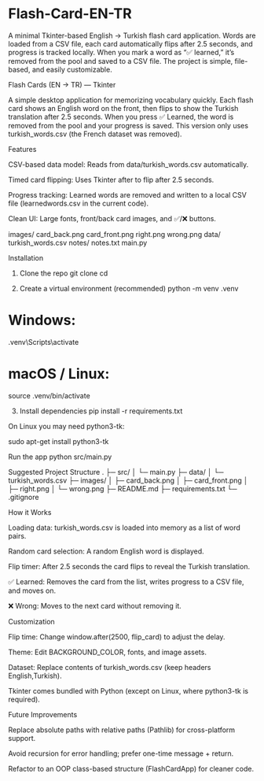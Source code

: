 # Flash-Card-EN-TR
A minimal Tkinter-based English → Turkish flash card application. Words are loaded from a CSV file, each card automatically flips after 2.5 seconds, and progress is tracked locally. When you mark a word as “✅ learned,” it’s removed from the pool and saved to a CSV file.  The project is simple, file-based, and easily customizable.

Flash Cards (EN → TR) — Tkinter

A simple desktop application for memorizing vocabulary quickly.
Each flash card shows an English word on the front, then flips to show the Turkish translation after 2.5 seconds.
When you press ✅ Learned, the word is removed from the pool and your progress is saved.
This version only uses turkish_words.csv (the French dataset was removed).

Features

CSV-based data model: Reads from data/turkish_words.csv automatically.

Timed card flipping: Uses Tkinter after to flip after 2.5 seconds.

Progress tracking: Learned words are removed and written to a local CSV file (learnedwords.csv in the current code).

Clean UI: Large fonts, front/back card images, and ✅/❌ buttons.

images/
  card_back.png
  card_front.png
  right.png
  wrong.png
  data/
    turkish_words.csv
  notes/
    notes.txt
  main.py
  
Installation
1) Clone the repo
git clone <repo-url>
cd <repo-folder>

2) Create a virtual environment (recommended)
python -m venv .venv
# Windows:
.venv\Scripts\activate
# macOS / Linux:
source .venv/bin/activate

3) Install dependencies
pip install -r requirements.txt


On Linux you may need python3-tk:

sudo apt-get install python3-tk

Run the app
python src/main.py

Suggested Project Structure
.
├─ src/
│  └─ main.py
├─ data/
│  └─ turkish_words.csv
├─ images/
│  ├─ card_back.png
│  ├─ card_front.png
│  ├─ right.png
│  └─ wrong.png
├─ README.md
├─ requirements.txt
└─ .gitignore

How it Works

Loading data: turkish_words.csv is loaded into memory as a list of word pairs.

Random card selection: A random English word is displayed.

Flip timer: After 2.5 seconds the card flips to reveal the Turkish translation.

✅ Learned: Removes the card from the list, writes progress to a CSV file, and moves on.

❌ Wrong: Moves to the next card without removing it.

Customization

Flip time: Change window.after(2500, flip_card) to adjust the delay.

Theme: Edit BACKGROUND_COLOR, fonts, and image assets.

Dataset: Replace contents of turkish_words.csv (keep headers English,Turkish).

Tkinter comes bundled with Python (except on Linux, where python3-tk is required).

Future Improvements

Replace absolute paths with relative paths (Pathlib) for cross-platform support.

Avoid recursion for error handling; prefer one-time message + return.

Refactor to an OOP class-based structure (FlashCardApp) for cleaner code.
